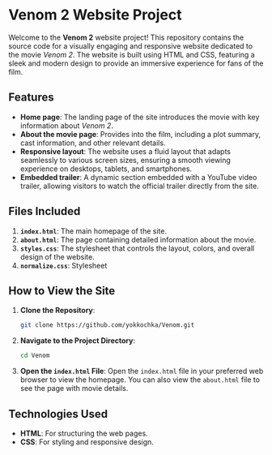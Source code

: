 # Venom 2 Website Project

Welcome to the **Venom 2** website project! This repository contains the source code for a visually engaging and responsive website dedicated to the movie *Venom 2*. The website is built using HTML and CSS, featuring a sleek and modern design to provide an immersive experience for fans of the film.

## Features

- **Home page**: The landing page of the site introduces the movie with key information about *Venom 2*.
- **About the movie page**: Provides into the film, including a plot summary, cast information, and other relevant details.
- **Responsive layout**: The website uses a fluid layout that adapts seamlessly to various screen sizes, ensuring a smooth viewing experience on desktops, tablets, and smartphones.
- **Embedded trailer**: A dynamic section embedded with a YouTube video trailer, allowing visitors to watch the official trailer directly from the site.

## Files Included

1. **`index.html`**: The main homepage of the site.
2. **`about.html`**: The page containing detailed information about the movie.
3. **`styles.css`**: The stylesheet that controls the layout, colors, and overall design of the website.
4. **`normalize.css`**: Stylesheet

## How to View the Site

1. **Clone the Repository**:
    ```bash
    git clone https://github.com/yokkochka/Venom.git
    ```

2. **Navigate to the Project Directory**:
    ```bash
    cd Venom
    ```

3. **Open the `index.html` File**:
    Open the `index.html` file in your preferred web browser to view the homepage. You can also view the `about.html` file to see the page with movie details.

## Technologies Used

- **HTML**: For structuring the web pages.
- **CSS**: For styling and responsive design.
